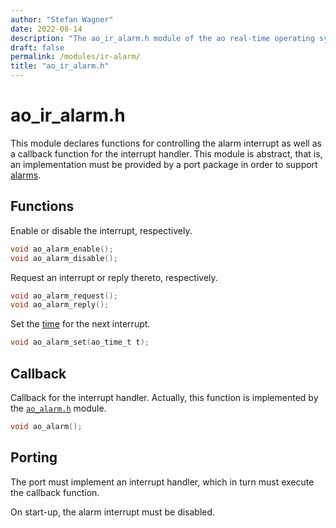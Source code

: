 ```yaml
---
author: "Stefan Wagner"
date: 2022-08-14
description: "The ao_ir_alarm.h module of the ao real-time operating system."
draft: false
permalink: /modules/ir-alarm/
title: "ao_ir_alarm.h"
---
```


# ao_ir_alarm.h

This module declares functions for controlling the alarm interrupt as well as a callback function for the interrupt handler. This module is abstract, that is, an implementation must be provided by a port package in order to support [alarms](../alarms.md).

## Functions

Enable or disable the interrupt, respectively.

```c
void ao_alarm_enable();
void ao_alarm_disable();
```

Request an interrupt or reply thereto, respectively.

```c
void ao_alarm_request();
void ao_alarm_reply();
```

Set the [time](time.md) for the next interrupt.

```c
void ao_alarm_set(ao_time_t t);
```

## Callback

Callback for the interrupt handler. Actually, this function is implemented by the [`ao_alarm.h`](alarm.md) module.

```c
void ao_alarm();
```

## Porting

The port must implement an interrupt handler, which in turn must execute the callback function. 

On start-up, the alarm interrupt must be disabled.

